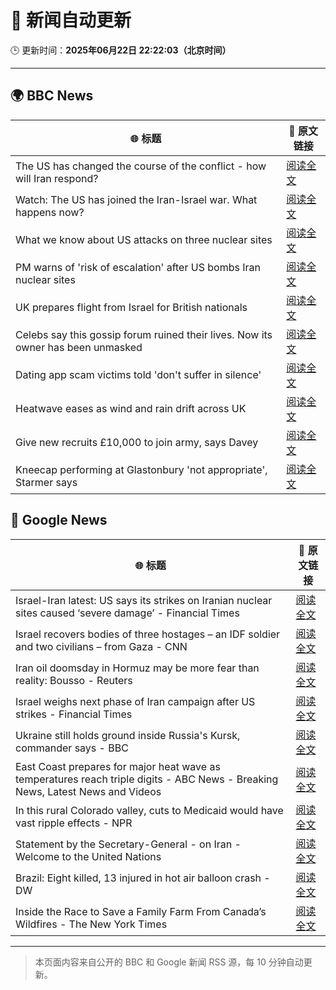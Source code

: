 # 🧠 新闻自动更新

🕒 更新时间：**2025年06月22日 22:22:03（北京时间）**

---

## 🌍 BBC News

| 🌐 标题 | 🔗 原文链接 |
|--------|-------------|
| The US has changed the course of the conflict - how will Iran respond? | [阅读全文](https://www.bbc.com/news/articles/c9dgpjqg12lo) |
| Watch: The US has joined the Iran-Israel war. What happens now? | [阅读全文](https://www.bbc.com/news/videos/c5ypw09gdzpo) |
| What we know about US attacks on three nuclear sites | [阅读全文](https://www.bbc.com/news/articles/cvg9r4q99g4o) |
| PM warns of 'risk of escalation' after US bombs Iran nuclear sites | [阅读全文](https://www.bbc.com/news/articles/cq53l41gl8jo) |
| UK prepares flight from Israel for British nationals | [阅读全文](https://www.bbc.com/news/articles/c86gw0j3dzxo) |
| Celebs say this gossip forum ruined their lives. Now its owner has been unmasked | [阅读全文](https://www.bbc.com/news/articles/c5y7j512ln7o) |
| Dating app scam victims told 'don't suffer in silence' | [阅读全文](https://www.bbc.com/news/articles/cyvjy0871dqo) |
| Heatwave eases as wind and rain drift across UK | [阅读全文](https://www.bbc.com/news/articles/crrqw7z0ykko) |
| Give new recruits £10,000 to join army, says Davey | [阅读全文](https://www.bbc.com/news/articles/c70x451xpx5o) |
| Kneecap performing at Glastonbury 'not appropriate', Starmer says | [阅读全文](https://www.bbc.com/news/articles/cg5z26dpgd7o) |

## 📰 Google News

| 🌐 标题 | 🔗 原文链接 |
|--------|-------------|
| Israel-Iran latest: US says its strikes on Iranian nuclear sites caused ‘severe damage’ - Financial Times | [阅读全文](https://news.google.com/rss/articles/CBMicEFVX3lxTFBLTmY0S1had0QzdlRhSlFmX2NXTlpqSUh6T3lpWGI3Y084OEhTTGVybTBiTnNzWFdicTQ3NFNxOGhfUjdyTDB1N2d2emNkRlVET3ZiMVJURi1SSWFIaTNXQXoxMmVFcVR2dmtST0FuWTQ?oc=5) |
| Israel recovers bodies of three hostages – an IDF soldier and two civilians – from Gaza - CNN | [阅读全文](https://news.google.com/rss/articles/CBMibEFVX3lxTE96R2plM0QzTWszNUtteFdfdnZIOUtFZ1BfV1g3Y2U2eW1HWFBoX0tfczZsRVBDMHlvTTlHMUVJYmM4Vkkyb05NTTZOdVFlT05LS0RMekNPOGdjSjFoOEtMaFZrcTJyYkVBSk5VTNIBckFVX3lxTE1nSEtpRTJqWGpuUVYycnRxZzA1V2hNcThUcXJzT1RxMzFKOG5vdWpaVk5GM08wMVhJQjZWX0o4QTVTaFNJWmdrRl9YaWtjZVJpRGxFelpUMTlIdEhabnhockQwQjhacDIxUVFSVVN3azE1Zw?oc=5) |
| Iran oil doomsday in Hormuz may be more fear than reality: Bousso - Reuters | [阅读全文](https://news.google.com/rss/articles/CBMiuAFBVV95cUxPODRDTVdjOGIxQzFZZnpKYkhlaHlOWGRCZVFPdFJ1MjBRYU5GQWtrYW1qcHROeEVOcHl4Smcwd0wwdHFjcnhqb1hESFBUVmdya3paVklPVVdPckpLeU9FYTlzSEV6OUJic0Zidkd0SDFEWlI4ZjM2eU1MQllmTTBicVU5LWpsY0pRQ2JGM3gzaU1DRUJicUllSnRXQUlXSE1RN2JCZmloTS11VUdoT0w3R3NuNVliU094?oc=5) |
| Israel weighs next phase of Iran campaign after US strikes - Financial Times | [阅读全文](https://news.google.com/rss/articles/CBMicEFVX3lxTE5FNTRwNUlQWXFwOUtmWkR0cWFSVl9zXzdRQmVMdEc5TWY2Mkl4YXRDdlJTV0FvMl9zb2lFSHRsU0dMa2VPc2dHWUhiWTlYWUR0c3E3SlpzOU1LcWxKX2NkaDc2SEpJME1naFc3MF9mSHc?oc=5) |
| Ukraine still holds ground inside Russia's Kursk, commander says - BBC | [阅读全文](https://news.google.com/rss/articles/CBMiWkFVX3lxTE1rU2RHRHU2MTZ6eDVrcmxYQ2pHN1hFTjhXWVZiaXlKeVdnZmdJMFlQdDJYTS15QTVEVi1kbEthSE92QTd1UlUxOVRDaHNqY0NVeXl0Q2l4T09yZ9IBX0FVX3lxTE9pSzRtbzJEZFdBYjZROHZGN0NuM2dlRjZQQVZMZzJ3N2JWNzk4cUtISjVMc2VzMExyNWEzR3FjWTBwWTJRa0FqM0xzak4tYTN0SWFHVEhuTGNNdDN6YURn?oc=5) |
| East Coast prepares for major heat wave as temperatures reach triple digits - ABC News - Breaking News, Latest News and Videos | [阅读全文](https://news.google.com/rss/articles/CBMioAFBVV95cUxNMFJoTVNXbjJFSDFsdXVxM2gxYzN1WmJNT0xWWkU1MXZubklPZklWTEZ1czBraVFlZm5EdFh0MVpOZXFwNEVOYXZhbmRMWUpOd0lDWDhRSDJWcWwtY0IxUGdtbDJKcDZTWmNIZWk3SkJSc2JjMlFpQndUSHVGTlByZ0N1SlE4VlEtNnZKbWVJRWM2Nk1McXlBcm90T0RvWXdq0gGmAUFVX3lxTE5mNmc3S1ZpWm9fSGVYNjVEckVWa1VCZWFpYWlKOUNZcC1XR1R0WmdYZlRIOEY4cUJWbGZJdzVsbExmYkI5MXhsMk9SOHFNSEo1WS1fOUxtUENiUG14T3VYWkN3RkpoSTFJWWN0UkRJUGFlU0JvVE9wYW1TUkR2T05WdWFxVWN6TzBVbTJnaXlwY1JsdDN6bENXUTNHT2dQenU3cGJxZnc?oc=5) |
| In this rural Colorado valley, cuts to Medicaid would have vast ripple effects - NPR | [阅读全文](https://news.google.com/rss/articles/CBMizwFBVV95cUxQejl6MDNCek1PT0h2djR2RXNpdUhWSHYyVHhHbzlOdlJHU3RNdFRRam80V3kwczBEclE4Vlpwb25ZX3BEWUxDdHZmUXBLdkljRFFUUVl0UVFKdHBWN05lNFJZeGI5RVQ2QnJDZHdlS2hjZE0wZWZRdl9mdDNUM2dxUlpUTVlqOWhNTnJMaVo4MXJWY181TURhYkJtNF9kUlFzQTlUNzBVTG1fTllQaEdFZ25NNUYzYllfQ2lSVUh0Q0diUnVBQ1gtNlV4cjhhbUE?oc=5) |
| Statement by the Secretary-General - on Iran - Welcome to the United Nations | [阅读全文](https://news.google.com/rss/articles/CBMimAFBVV95cUxOM1QyaFpERzhxdHh0V1A4NHhzaVp1aUltaXBiSVF3MlZsY21xUVo0QU9xcXpsUHVIUXdtc2p2VnpxRnJkbjVIUHpHZ1A1NTVPNXJSZC1pYUNqTU1Gb0dxU2lTdzhoeVJ6R3pJMDdkcGRIbkpvNHRZUmNmZGJwX1FTb2ppWUQ1Qms2bFNNajFmS2xFS2hvMnZjZg?oc=5) |
| Brazil: Eight killed, 13 injured in hot air balloon crash - DW | [阅读全文](https://news.google.com/rss/articles/CBMikgFBVV95cUxNd2h1WENMdTRXbE1OOC0xUDFCMWE1WHEtTXdrT1d5Wk1YVm9aVVEtZlJ4ek92dUtHNnNmVndFSEZ2dmxNenFCSjlDUURNUUZnN1RaZ1MtOTc2VlNuRWdVMVBYOGJuZ0FVeWxZalJCM3l2UGt3X1p4aGs1b2xGZ1dkU1A2VDN2TW5YdWZHU1hFQUJRQdIBkgFBVV95cUxQVTdrM0hnNE5CNXAyWGNSa3c4YWNvb0FSeGcyREtLVU9Gb2pmZmgyTl9RTkJTczhSaGFWX3pkY0pULVFXYVZYeVdEX3lwOXRRb09iWWxwYXNQQWc2NzlCci1oRXZKYUlpM1Zway1PQW4xdXdZd3U1VS00emhXQUhSa1dxbmFUQVV4VmpuLU55UW9Wdw?oc=5) |
| Inside the Race to Save a Family Farm From Canada’s Wildfires - The New York Times | [阅读全文](https://news.google.com/rss/articles/CBMimAFBVV95cUxPUzJIR1VYc2FFNmxfRmIwN202UWNPQTZrS3dYVWhFOUJtSlF4OElGQlcyVnF4a0tkMmJhMVJ3eGVVX2ptdW1KQ3I5WEp4YnBhYXJGdVREUlItSWJJcUo2UXJObGlBaGdWeUN2MVdHY0VrNVJXSGdFdlhGQnptZ1kxOWFZWWo4allKUUVvWm0zU2t1c094X2lvRw?oc=5) |

---
> 本页面内容来自公开的 BBC 和 Google 新闻 RSS 源，每 10 分钟自动更新。